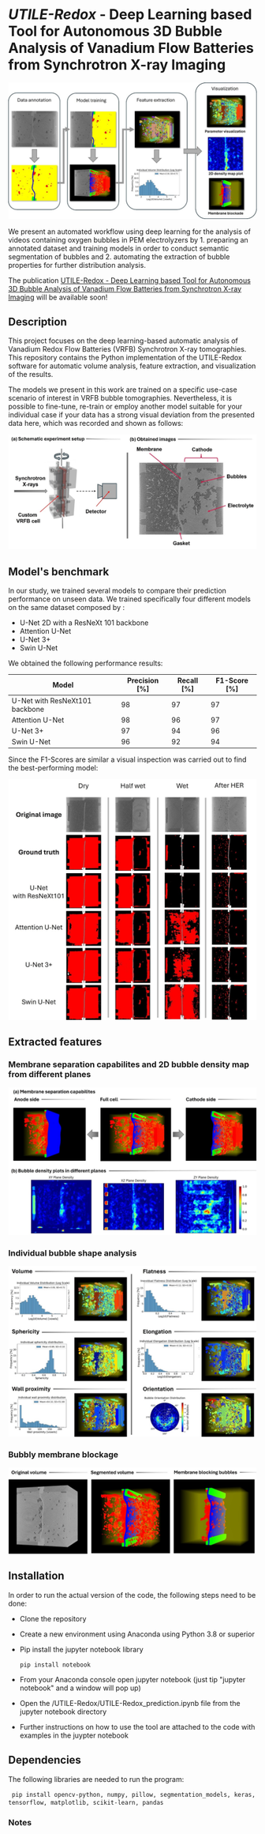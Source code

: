 # *UTILE-Redox* - Deep Learning based Tool for Autonomous 3D Bubble Analysis of Vanadium Flow Batteries from Synchrotron X-ray Imaging

![](https://github.com/andyco98/UTILE-Redox/blob/main/images/workflow.jpg)


We present  an automated workflow using deep learning for the analysis of videos containing oxygen bubbles in PEM electrolyzers by 1. preparing an annotated dataset and training models in order to conduct semantic segmentation of bubbles and 2. automating the extraction of bubble properties for further distribution analysis.

The publication [UTILE-Redox - Deep Learning based Tool for Autonomous 3D Bubble Analysis of Vanadium Flow Batteries from Synchrotron X-ray Imaging]() will be available soon!


## Description
This project focuses on the deep learning-based automatic analysis of Vanadium Redox Flow Batteries (VRFB) Synchrotron X-ray tomographies. 
This repository contains the Python implementation of the UTILE-Redox software for automatic volume analysis, feature extraction, and visualization of the results.

The models we present in this work are trained on a specific use-case scenario of interest in VRFB bubble tomographies. Nevertheless, it is possible to fine-tune, re-train or employ another model suitable for your individual case if your data has a strong visual deviation from the presented data here, which was recorded and shown as follows:

![](https://github.com/andyco98/UTILE-Redox/blob/main/images/capture.jpg)

## Model's benchmark
In our study, we trained several models to compare their prediction performance on unseen data. We trained specifically four different models on the same dataset composed by :

- U-Net 2D with a ResNeXt 101 backbone 
- Attention U-Net
- U-Net 3+
- Swin U-Net

We obtained the following performance results:

| Model                           | Precision [%] | Recall [%] | F1-Score [%] |
|---------------------------------|----------------|------------|--------------|
| U-Net with ResNeXt101 backbone  | 98             | 97         | 97           |
| Attention U-Net                 | 98             | 96         | 97           |
| U-Net 3+                        | 97             | 94         | 96           |
| Swin U-Net                      | 96             | 92         | 94           |

Since the F1-Scores are similar a visual inspection was carried out to find the best-performing model:

![](https://github.com/andyco98/UTILE-Redox/blob/main/images/benchamark.jpg)


## Extracted features

### Membrane separation capabilites and 2D bubble density map from different planes

![](https://github.com/andyco98/UTILE-Redox/blob/main/images/separationanddensity.jpg)

### Individual bubble shape analysis

![](https://github.com/andyco98/UTILE-Redox/blob/main/images/individual.jpg)

### Bubbly membrane blockage

![](https://github.com/andyco98/UTILE-Redox/blob/main/images/blockade.jpg)

## Installation
In order to run the actual version of the code, the following steps need to be done:
- Clone the repository
- Create a new environment using Anaconda using Python 3.8 or superior
- Pip install the jupyter notebook library

    ```
    pip install notebook
    ```
- From your Anaconda console open jupyter notebook (just tip "jupyter notebook" and a window will pop up)
- Open the /UTILE-Redox/UTILE-Redox_prediction.ipynb file from the jupyter notebook directory
- Further instructions on how to use the tool are attached to the code with examples in the juypter notebook

## Dependencies
The following libraries are needed to run the program:

  ```
   pip install opencv-python, numpy, pillow, segmentation_models, keras, tensorflow, matplotlib, scikit-learn, pandas

   ```
### Notes
